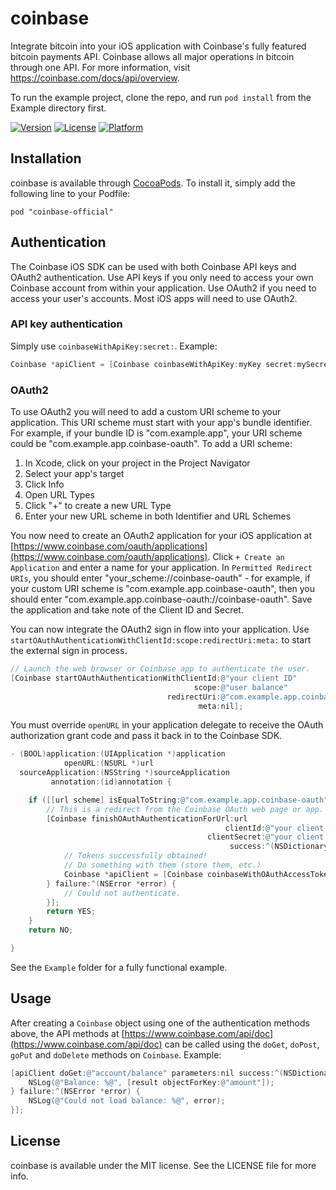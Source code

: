 # coinbase

Integrate bitcoin into your iOS application with Coinbase's fully featured bitcoin payments API. Coinbase allows all major operations in bitcoin through one API. For more information, visit https://coinbase.com/docs/api/overview.

To run the example project, clone the repo, and run `pod install` from the Example directory first.

[![Version](https://img.shields.io/cocoapods/v/coinbase.svg?style=flat)](http://cocoadocs.org/docsets/coinbase)
[![License](https://img.shields.io/cocoapods/l/coinbase.svg?style=flat)](http://cocoadocs.org/docsets/coinbase)
[![Platform](https://img.shields.io/cocoapods/p/coinbase.svg?style=flat)](http://cocoadocs.org/docsets/coinbase)

## Installation

coinbase is available through [CocoaPods](http://cocoapods.org). To install
it, simply add the following line to your Podfile:

    pod "coinbase-official"

## Authentication

The Coinbase iOS SDK can be used with both Coinbase API keys and OAuth2 authentication. Use API keys if you only need to access your own Coinbase account from within your application. Use OAuth2 if you need to access your user's accounts. Most iOS apps will need to use OAuth2.

### API key authentication

Simply use `coinbaseWithApiKey:secret:`. Example:

```objective-c
Coinbase *apiClient = [Coinbase coinbaseWithApiKey:myKey secret:mySecret];
```

### OAuth2

To use OAuth2 you will need to add a custom URI scheme to your application. This URI scheme must start with your app's bundle identifier. For example, if your bundle ID is "com.example.app", your URI scheme could be "com.example.app.coinbase-oauth". To add a URI scheme:

1. In Xcode, click on your project in the Project Navigator
2. Select your app's target
3. Click Info
4. Open URL Types
5. Click "+" to create a new URL Type
6. Enter your new URL scheme in both Identifier and URL Schemes

You now need to create an OAuth2 application for your iOS application at [https://www.coinbase.com/oauth/applications](https://www.coinbase.com/oauth/applications). Click `+ Create an Application` and enter a name for your application. In `Permitted Redirect URIs`, you should enter "your_scheme://coinbase-oauth" - for example, if your custom URI scheme is "com.example.app.coinbase-oauth", then you should enter "com.example.app.coinbase-oauth://coinbase-oauth". Save the application and take note of the Client ID and Secret.

You can now integrate the OAuth2 sign in flow into your application. Use `startOAuthAuthenticationWithClientId:scope:redirectUri:meta:` to start the external sign in process.

```objective-c
// Launch the web browser or Coinbase app to authenticate the user.
[Coinbase startOAuthAuthenticationWithClientId:@"your client ID"
                                         scope:@"user balance"
                                   redirectUri:@"com.example.app.coinbase-oauth://coinbase-oauth" // Same as entered into Create Application
                                          meta:nil];
```

You must override `openURL` in your application delegate to receive the OAuth authorization grant code and pass it back in to the Coinbase SDK.

```objective-c
- (BOOL)application:(UIApplication *)application
            openURL:(NSURL *)url
  sourceApplication:(NSString *)sourceApplication
         annotation:(id)annotation {

    if ([[url scheme] isEqualToString:@"com.example.app.coinbase-oauth"]) {
        // This is a redirect from the Coinbase OAuth web page or app.
        [Coinbase finishOAuthAuthenticationForUrl:url
                                                clientId:@"your client ID"
                                            clientSecret:@"your client secret"
                                                 success:^(NSDictionary *result) {
            // Tokens successfully obtained!
            // Do something with them (store them, etc.)
            Coinbase *apiClient = [Coinbase coinbaseWithOAuthAccessToken:[result objectForKey:@"access_token"]];
        } failure:^(NSError *error) {
            // Could not authenticate.
        }];
        return YES;
    }
    return NO;

}
```

See the `Example` folder for a fully functional example.

## Usage

After creating a `Coinbase` object using one of the authentication methods above, the API methods at [https://www.coinbase.com/api/doc](https://www.coinbase.com/api/doc) can be called using the `doGet`, `doPost`, `goPut` and `doDelete` methods on `Coinbase`. Example:

```objective-c
[apiClient doGet:@"account/balance" parameters:nil success:^(NSDictionary *result) {
    NSLog(@"Balance: %@", [result objectForKey:@"amount"]);
} failure:^(NSError *error) {
    NSLog(@"Could not load balance: %@", error);
}];
```

## License

coinbase is available under the MIT license. See the LICENSE file for more info.

